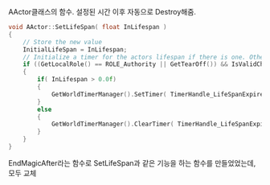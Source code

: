 AActor클래스의 함수.
설정된 시간 이후 자동으로 Destroy해줌.
```cpp
void AActor::SetLifeSpan( float InLifespan )
{
	// Store the new value
	InitialLifeSpan = InLifespan;
	// Initialize a timer for the actors lifespan if there is one. Otherwise clear any existing timer
	if ((GetLocalRole() == ROLE_Authority || GetTearOff()) && IsValidChecked(this) && GetWorld())
	{
		if( InLifespan > 0.0f)
		{
			GetWorldTimerManager().SetTimer( TimerHandle_LifeSpanExpired, this, &AActor::LifeSpanExpired, InLifespan );
		}
		else
		{
			GetWorldTimerManager().ClearTimer( TimerHandle_LifeSpanExpired );		
		}
	}
}
```

EndMagicAfter라는 함수로 SetLifeSpan과 같은 기능을 하는 함수를 만들었었는데, 모두 교체
